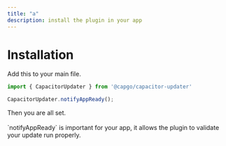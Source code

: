 ```yaml
---
title: "a"
description: install the plugin in your app
---
```


# Installation

Add this to your main file.

```typescript
import { CapacitorUpdater } from '@capgo/capacitor-updater'

CapacitorUpdater.notifyAppReady();
```

Then you are all set.\
\
\`notifyAppReady\` is important for your app, it allows the plugin to validate your update run properly.

